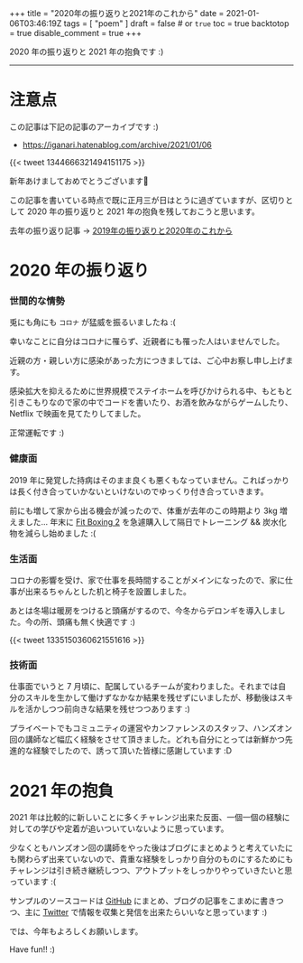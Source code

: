 +++
title = "2020年の振り返りと2021年のこれから"
date = 2021-01-06T03:46:19Z
tags = [
    "poem"
]
draft = false # or `true`
toc = true
backtotop = true
disable_comment = true
+++

2020 年の振り返りと 2021 年の抱負です :)

<!--more-->
---

# 注意点

この記事は下記の記事のアーカイブです :)

+ https://iganari.hatenablog.com/archive/2021/01/06

{{< tweet 1344666321494151175 >}}

新年あけましておめでとうございます🎍

この記事を書いている時点で既に正月三が日はとうに過ぎていますが、区切りとして 2020 年の振り返りと 2021 年の抱負を残しておこうと思います。

去年の振り返り記事 -> [2019年の振り返りと2020年のこれから](https://iganari.github.io/post/2020-01-03_new-years-resolutions/)


# 2020 年の振り返り

### 世間的な情勢

兎にも角にも `コロナ` が猛威を振るいましたね :(

幸いなことに自分はコロナに罹らず、近親者にも罹った人はいませんでした。

近親の方・親しい方に感染があった方につきましては、ご心中お察し申し上げます。

感染拡大を抑えるために世界規模でステイホームを呼びかけられる中、もともと引きこもりなので家の中でコードを書いたり、お酒を飲みながらゲームしたり、 Netflix で映画を見てたりしてました。

正常運転です :)

### 健康面

2019 年に発覚した持病はそのまま良くも悪くもなっていません。こればっかりは長く付き合っていかないといけないのでゆっくり付き合っていきます。

前にも増して家から出る機会が減ったので、体重が去年のこの時期より 3kg 増えました... 年末に [Fit Boxing 2](https://www.amazon.co.jp/dp/B08JH3K59H) を急遽購入して隔日でトレーニング && 炭水化物を減らし始めました :(

### 生活面

コロナの影響を受け、家で仕事を長時間することがメインになったので、家に仕事が出来るちゃんとした机と椅子を設置しました。

あとは冬場は暖房をつけると頭痛がするので、今冬からデロンギを導入しました。今の所、頭痛も無く快適です :)

{{< tweet 1335150360621551616 >}}

### 技術面

仕事面でいうと 7 月頃に、配属しているチームが変わりました。それまでは自分のスキルを生かして働けずなかなか結果を残せずにいましたが、移動後はスキルを活かしつつ前向きな結果を残せつつあります :)

プライベートでもコミュニティの運営やカンファレンスのスタッフ、ハンズオン回の講師など幅広く経験をさせて頂きました。どれも自分にとっては新鮮かつ先進的な経験でしたので、誘って頂いた皆様に感謝しています :D


# 2021 年の抱負

2021 年は比較的に新しいことに多くチャレンジ出来た反面、一個一個の経験に対しての学びや定着が追いついていないように思っています。

少なくともハンズオン回の講師をやった後はブログにまとめようと考えていたにも関わらず出来ていないので、貴重な経験をしっかり自分のものにするためにもチャレンジは引き続き継続しつつ、アウトプットをしっかりやっていきたいと思っています :(

サンプルのソースコードは [GitHub](https://github.com/iganari) にまとめ、ブログの記事をこまめに書きつつ、主に [Twitter](https://twitter.com/iganari_) で情報を収集と発信を出来たらいいなと思っています :)

では、今年もよろしくお願いします。

Have fun!! :)
